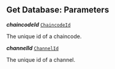 

## Get Database: Parameters





  
<article>

***chaincodeId*** [`ChaincodeId`](/docs/ssm-chaincode-models--page#chaincodeid) 

The unique id of a chaincode.

</article>
<article>

***channelId*** [`ChannelId`](/docs/channelid--page#channelid) 

The unique id of a channel.

</article>

